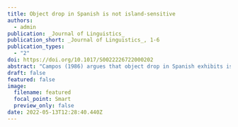 ```yaml
---
title: Object drop in Spanish is not island-sensitive
authors:
  - admin
publication: _Journal of Linguistics_
publication_short: _Journal of Linguistics_, 1-6
publication_types:
  - "2"
doi: https://doi.org/10.1017/S0022226722000202
abstract: "Campos (1986) argues that object drop in Spanish exhibits island effects. This claim has remained unchallenged up to today and is largely assumed in the literature. In this paper, I show that this characterization is not empirically correct: given a proper discourse context, null objects can easily appear within a syntactic island in Spanish. This observation constitutes a non-trivial problem for object drop analyses based on movement."
draft: false
featured: false
image:
  filename: featured
  focal_point: Smart
  preview_only: false
date: 2022-05-13T12:28:40.440Z
---
```

